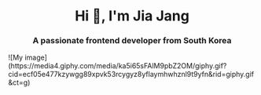 <h1 align="center">Hi 👋, I'm Jia Jang</h1>
<h3 align="center">A passionate frontend developer from South Korea</h3>
![My image](https://media4.giphy.com/media/ka5i65sFAlM9pbZ2OM/giphy.gif?cid=ecf05e477kzywgg89xpvk53rcygyz8yflaymhwhznl9t9yfn&rid=giphy.gif&ct=g)

